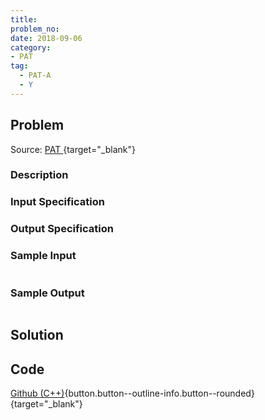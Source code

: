 ```yaml
---
title:
problem_no:
date: 2018-09-06
category:
- PAT
tag:
  - PAT-A
  - Y
---
```


<!--more-->

## Problem

Source: [PAT ](https://pintia.cn/problem-sets/994805342720868352/problems/994805511923286016){target="_blank"}

### Description



### Input Specification



### Output Specification



### Sample Input

```text

```

### Sample Output

```text

```

## Solution

## Code

[Github (C++)](https://github.com/Alomerry/algorithm/blob/master/pat/a/){button.button--outline-info.button--rounded}{target="_blank"}


```cpp

```
